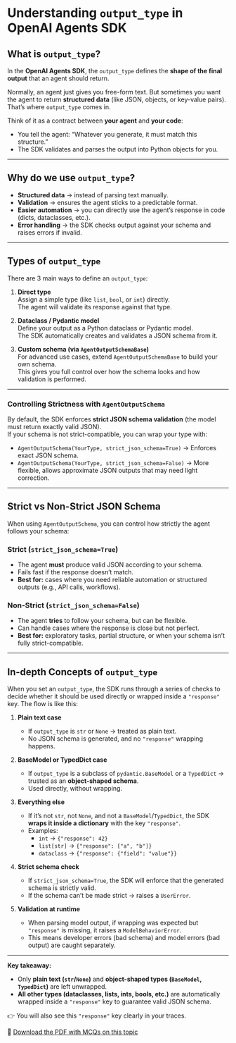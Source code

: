 # Understanding `output_type` in OpenAI Agents SDK

##  What is `output_type`?
In the **OpenAI Agents SDK**, the `output_type` defines the **shape of the final output** that an agent should return.  

Normally, an agent just gives you free-form text. But sometimes you want the agent to return **structured data** (like JSON, objects, or key-value pairs). That’s where `output_type` comes in.

Think of it as a contract between **your agent** and **your code**:
- You tell the agent: “Whatever you generate, it must match this structure.”
- The SDK validates and parses the output into Python objects for you.

---

##  Why do we use `output_type`?
-  **Structured data** → instead of parsing text manually.
-  **Validation** → ensures the agent sticks to a predictable format.
-  **Easier automation** → you can directly use the agent’s response in code (dicts, dataclasses, etc.).
-  **Error handling** → the SDK checks output against your schema and raises errors if invalid.

---

##  Types of `output_type`

There are 3 main ways to define an `output_type`:

1. **Direct type**  
   Assign a simple type (like `list`, `bool`, or `int`) directly.  
   The agent will validate its response against that type.

2. **Dataclass / Pydantic model**  
   Define your output as a Python dataclass or Pydantic model.  
   The SDK automatically creates and validates a JSON schema from it.

3. **Custom schema (via `AgentOutputSchemaBase`)**  
   For advanced use cases, extend `AgentOutputSchemaBase` to build your own schema.  
   This gives you full control over how the schema looks and how validation is performed.

---

###  Controlling Strictness with `AgentOutputSchema`

By default, the SDK enforces **strict JSON schema validation** (the model must return exactly valid JSON).  
If your schema is not strict-compatible, you can wrap your type with:

- `AgentOutputSchema(YourType, strict_json_schema=True)` → Enforces exact JSON schema.  
- `AgentOutputSchema(YourType, strict_json_schema=False)` → More flexible, allows approximate JSON outputs that may need light correction.

---

##  Strict vs Non-Strict JSON Schema

When using `AgentOutputSchema`, you can control how strictly the agent follows your schema:

###  Strict (`strict_json_schema=True`)
- The agent **must** produce valid JSON according to your schema.  
- Fails fast if the response doesn’t match.  
- **Best for:** cases where you need reliable automation or structured outputs (e.g., API calls, workflows).

###  Non-Strict (`strict_json_schema=False`)
- The agent **tries** to follow your schema, but can be flexible.  
- Can handle cases where the response is close but not perfect.  
- **Best for:** exploratory tasks, partial structure, or when your schema isn’t fully strict-compatible.

---

## In-depth Concepts of `output_type`

When you set an `output_type`, the SDK runs through a series of checks to decide whether it should be used directly or wrapped inside a `"response"` key. The flow is like this:

1. **Plain text case**  
   - If `output_type` is `str` or `None` → treated as plain text.  
   - No JSON schema is generated, and no `"response"` wrapping happens.  

2. **BaseModel or TypedDict case**  
   - If `output_type` is a subclass of `pydantic.BaseModel` or a `TypedDict` → trusted as an **object-shaped schema**.  
   - Used directly, without wrapping.  

3. **Everything else**  
   - If it’s not `str`, not `None`, and not a `BaseModel`/`TypedDict`, the SDK **wraps it inside a dictionary** with the key `"response"`.  
   - Examples:  
     - `int` → `{"response": 42}`  
     - `list[str]` → `{"response": ["a", "b"]}`  
     - `dataclass` → `{"response": {"field": "value"}}`  

4. **Strict schema check**  
   - If `strict_json_schema=True`, the SDK will enforce that the generated schema is strictly valid.  
   - If the schema can’t be made strict → raises a `UserError`.  

5. **Validation at runtime**  
   - When parsing model output, if wrapping was expected but `"response"` is missing, it raises a `ModelBehaviorError`.  
   - This means developer errors (bad schema) and model errors (bad output) are caught separately.  

---

 **Key takeaway:**  
- Only **plain text (`str`/`None`)** and **object-shaped types (`BaseModel`, `TypedDict`)** are left unwrapped.  
- **All other types (dataclasses, lists, ints, bools, etc.)** are automatically wrapped inside a `"response"` key to guarantee valid JSON schema.  


👉 You will also see this `"response"` key clearly in your traces.

📄 [Download the PDF with MCQs on this topic](agent_outputschema_mcqs.pdf)